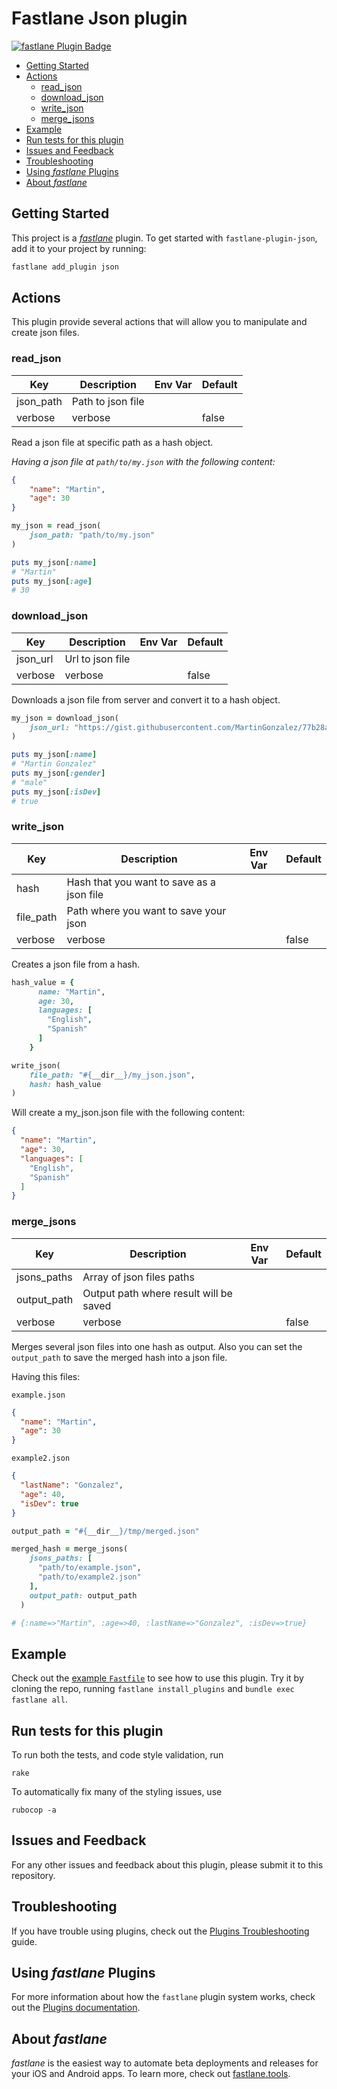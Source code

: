 # Fastlane Json plugin <!-- omit in toc -->

[![fastlane Plugin Badge](https://rawcdn.githack.com/fastlane/fastlane/master/fastlane/assets/plugin-badge.svg)](https://rubygems.org/gems/fastlane-plugin-json)


- [Getting Started](#getting-started)
- [Actions](#actions)
  - [read_json](#read_json)
  - [download_json](#download_json)
  - [write_json](#write_json)
  - [merge_jsons](#merge_jsons)
- [Example](#example)
- [Run tests for this plugin](#run-tests-for-this-plugin)
- [Issues and Feedback](#issues-and-feedback)
- [Troubleshooting](#troubleshooting)
- [Using _fastlane_ Plugins](#using-fastlane-plugins)
- [About _fastlane_](#about-fastlane)

## Getting Started

This project is a [_fastlane_](https://github.com/fastlane/fastlane) plugin. To get started with `fastlane-plugin-json`, add it to your project by running:

```bash
fastlane add_plugin json
```

## Actions

This plugin provide several actions that will allow you to manipulate and create json files.

### read_json

| Key       | Description       | Env Var | Default |
|-----------|-------------------|---------|---------|
| json_path | Path to json file |         |         |
| verbose   | verbose           |         |  false  |

Read a json file at specific path as a hash object.

_Having a json file at `path/to/my.json` with the following content:_

```json
{
    "name": "Martin",
    "age": 30
}
```

```ruby
my_json = read_json(
    json_path: "path/to/my.json"
)

puts my_json[:name]
# "Martin"
puts my_json[:age]
# 30
```

### download_json

| Key       | Description       | Env Var | Default |
|-----------|-------------------|---------|---------|
| json_url  | Url to json file  |         |         |
| verbose   | verbose           |         |  false  |

Downloads a json file from server and convert it to a hash object.

```ruby
my_json = download_json(
    json_url: "https://gist.githubusercontent.com/MartinGonzalez/77b28af666fc2ee844c96cf6c8c221a2/raw/d23feabf25abe39c9c7243fd23f92efa7f50a3fd/someExample.json"
)

puts my_json[:name]
# "Martin Gonzalez"
puts my_json[:gender]
# "male"
puts my_json[:isDev]
# true
```

### write_json

| Key       | Description                               | Env Var | Default |
|-----------|-------------------------------------------|---------|---------|
| hash      | Hash that you want to save as a json file |         |         |
| file_path | Path where you want to save your json     |         |         |
| verbose   | verbose                                   |         |  false  |

Creates a json file from a hash.

```ruby
hash_value = {
      name: "Martin",
      age: 30,
      languages: [
        "English",
        "Spanish"
      ]
    }

write_json(
    file_path: "#{__dir__}/my_json.json",
    hash: hash_value
)
```

Will create a my_json.json file with the following content:

```json
{
  "name": "Martin",
  "age": 30,
  "languages": [
    "English",
    "Spanish"
  ]
}
```

### merge_jsons

| Key         | Description                               | Env Var | Default |
|-------------|-------------------------------------------|---------|---------|
| jsons_paths | Array of json files paths                 |         |         |
| output_path | Output path where result will be saved    |         |         |
| verbose     | verbose                                   |         |  false  |

Merges several json files into one hash as output. Also you can set the `output_path` to save the merged hash into a json file.

Having this files:

`example.json`
```json
{
  "name": "Martin",
  "age": 30
}
```

`example2.json`
```json
{
  "lastName": "Gonzalez",
  "age": 40,
  "isDev": true
}
```

```ruby
output_path = "#{__dir__}/tmp/merged.json"

merged_hash = merge_jsons(
    jsons_paths: [
      "path/to/example.json",
      "path/to/example2.json"
    ],
    output_path: output_path
  )

# {:name=>"Martin", :age=>40, :lastName=>"Gonzalez", :isDev=>true}
```


## Example

Check out the [example `Fastfile`](fastlane/Fastfile) to see how to use this plugin. Try it by cloning the repo, running `fastlane install_plugins` and `bundle exec fastlane all`.

## Run tests for this plugin

To run both the tests, and code style validation, run

```
rake
```

To automatically fix many of the styling issues, use
```
rubocop -a
```

## Issues and Feedback

For any other issues and feedback about this plugin, please submit it to this repository.

## Troubleshooting

If you have trouble using plugins, check out the [Plugins Troubleshooting](https://docs.fastlane.tools/plugins/plugins-troubleshooting/) guide.

## Using _fastlane_ Plugins

For more information about how the `fastlane` plugin system works, check out the [Plugins documentation](https://docs.fastlane.tools/plugins/create-plugin/).

## About _fastlane_

_fastlane_ is the easiest way to automate beta deployments and releases for your iOS and Android apps. To learn more, check out [fastlane.tools](https://fastlane.tools).
